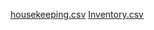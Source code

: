 [housekeeping.csv](https://github.com/ragcode7/CSE301-CN/files/6987377/housekeeping.csv)
[Inventory.csv](https://github.com/ragcode7/CSE301-CN/files/6987378/Inventory.csv)
